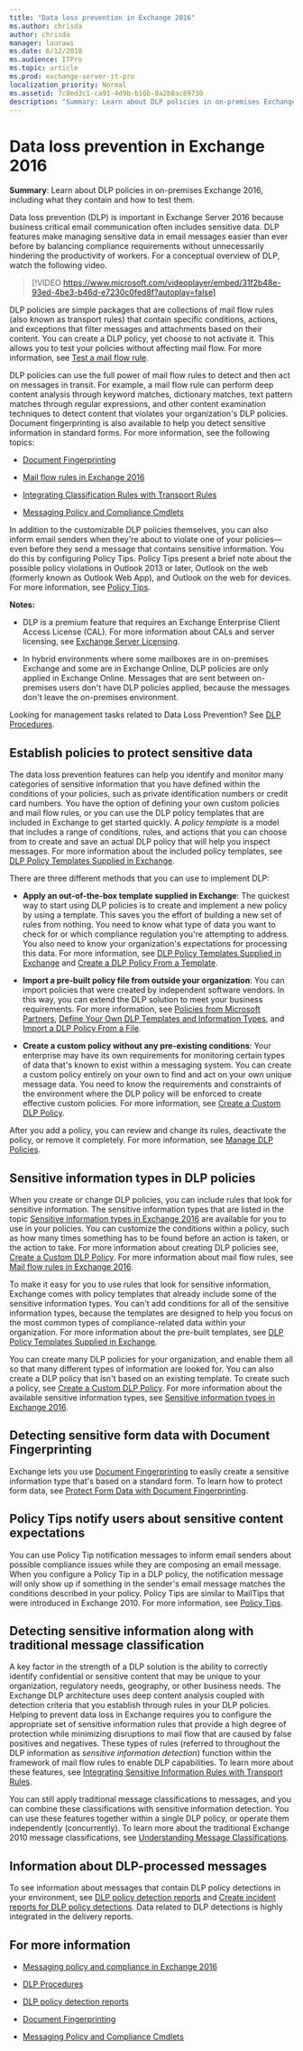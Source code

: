 ```yaml
---
title: "Data loss prevention in Exchange 2016"
ms.author: chrisda
author: chrisda
manager: laurawi
ms.date: 6/12/2018
ms.audience: ITPro
ms.topic: article
ms.prod: exchange-server-it-pro
localization_priority: Normal
ms.assetid: 7c8ed3c1-ca91-4d9b-b16b-0a2b8ac89730
description: "Summary: Learn about DLP policies in on-premises Exchange 2016, including what they contain and how to test them."
---
```


# Data loss prevention in Exchange 2016

 **Summary**: Learn about DLP policies in on-premises Exchange 2016, including what they contain and how to test them.
  
Data loss prevention (DLP) is important in Exchange Server 2016 because business critical email communication often includes sensitive data. DLP features make managing sensitive data in email messages easier than ever before by balancing compliance requirements without unnecessarily hindering the productivity of workers. For a conceptual overview of DLP, watch the following video.
  
> [!VIDEO https://www.microsoft.com/videoplayer/embed/31f2b48e-93ed-4be3-b46d-e7230c0fed8f?autoplay=false]
  
DLP policies are simple packages that are collections of mail flow rules (also known as transport rules) that contain specific conditions, actions, and exceptions that filter messages and attachments based on their content. You can create a DLP policy, yet choose to not activate it. This allows you to test your policies without affecting mail flow. For more information, see [Test a mail flow rule](http://technet.microsoft.com/library/3d949e2a-8ba4-4261-8cfb-736fd2446ea1.aspx).
  
 DLP policies can use the full power of mail flow rules to detect and then act on messages in transit. For example, a mail flow rule can perform deep content analysis through keyword matches, dictionary matches, text pattern matches through regular expressions, and other content examination techniques to detect content that violates your organization's DLP policies. Document fingerprinting is also available to help you detect sensitive information in standard forms. For more information, see the following topics: 
  
- [Document Fingerprinting](http://technet.microsoft.com/library/1e0c579c-26e0-462a-a1b0-d7506dfe05fa.aspx)
    
- [Mail flow rules in Exchange 2016](../../policy-and-compliance/mail-flow-rules/mail-flow-rules.md)
    
- [Integrating Classification Rules with Transport Rules](http://technet.microsoft.com/library/feb014a7-89dd-4f2d-a06d-52806ce435d4.aspx)
    
- [Messaging Policy and Compliance Cmdlets](http://technet.microsoft.com/library/78ed4e33-f031-40fe-b632-9b15e3234e77.aspx)
    
In addition to the customizable DLP policies themselves, you can also inform email senders when they're about to violate one of your policies—even before they send a message that contains sensitive information. You do this by configuring Policy Tips. Policy Tips present a brief note about the possible policy violations in Outlook 2013 or later, Outlook on the web (formerly known as Outlook Web App), and Outlook on the web for devices. For more information, see [Policy Tips](http://technet.microsoft.com/library/4266b83c-dd8a-4b3d-99ff-402e68fc810c.aspx).
  
 **Notes:**
  
- DLP is a premium feature that requires an Exchange Enterprise Client Access License (CAL). For more information about CALs and server licensing, see [Exchange Server Licensing](https://go.microsoft.com/fwlink/p/?linkid=237292).
    
- In hybrid environments where some mailboxes are in on-premises Exchange and some are in Exchange Online, DLP policies are only applied in Exchange Online. Messages that are sent between on-premises users don't have DLP policies applied, because the messages don't leave the on-premises environment.
    
Looking for management tasks related to Data Loss Prevention? See [DLP Procedures](http://technet.microsoft.com/library/e2f575aa-552e-4dcc-8d7b-1ffd697d67df.aspx).
  
## Establish policies to protect sensitive data
<a name="dlp_establish"> </a>

The data loss prevention features can help you identify and monitor many categories of sensitive information that you have defined within the conditions of your policies, such as private identification numbers or credit card numbers. You have the option of defining your own custom policies and mail flow rules, or you can use the DLP policy templates that are included in Exchange to get started quickly. A *policy template* is a model that includes a range of conditions, rules, and actions that you can choose from to create and save an actual DLP policy that will help you inspect messages. For more information about the included policy templates, see [DLP Policy Templates Supplied in Exchange](http://technet.microsoft.com/library/7e1917ab-1920-4a52-97d1-7dfe2add6198.aspx).
  
There are three different methods that you can use to implement DLP:
  
- **Apply an out-of-the-box template supplied in Exchange**: The quickest way to start using DLP policies is to create and implement a new policy by using a template. This saves you the effort of building a new set of rules from nothing. You need to know what type of data you want to check for or which compliance regulation you're attempting to address. You also need to know your organization's expectations for processing this data. For more information, see [DLP Policy Templates Supplied in Exchange](http://technet.microsoft.com/library/7e1917ab-1920-4a52-97d1-7dfe2add6198.aspx) and [Create a DLP Policy From a Template](http://technet.microsoft.com/library/4432ef8b-6108-48d3-b2af-43ef5b40d2bc.aspx).
    
- **Import a pre-built policy file from outside your organization**: You can import policies that were created by independent software vendors. In this way, you can extend the DLP solution to meet your business requirements. For more information, see [Policies from Microsoft Partners](http://technet.microsoft.com/library/0f95336e-b3ef-4041-9604-adf7b0b335fe.aspx), [Define Your Own DLP Templates and Information Types](http://technet.microsoft.com/library/f4622dba-3347-4758-b4a2-f01b043c908c.aspx), and [Import a DLP Policy From a File](http://technet.microsoft.com/library/83f49dbd-f9b1-498e-b548-1529c5e1ccdb.aspx).
    
- **Create a custom policy without any pre-existing conditions**: Your enterprise may have its own requirements for monitoring certain types of data that's known to exist within a messaging system. You can create a custom policy entirely on your own to find and act on your own unique message data. You need to know the requirements and constraints of the environment where the DLP policy will be enforced to create effective custom policies. For more information, see [Create a Custom DLP Policy](http://technet.microsoft.com/library/b3299a39-9663-41e4-b76e-9d2f7879d486.aspx).
    
After you add a policy, you can review and change its rules, deactivate the policy, or remove it completely. For more information, see [Manage DLP Policies](http://technet.microsoft.com/library/ba81fabd-7f7f-4ef7-968f-ce851ada9d70.aspx).
  
## Sensitive information types in DLP policies
<a name="dlp_senstypes"> </a>

When you create or change DLP policies, you can include rules that look for sensitive information. The sensitive information types that are listed in the topic [Sensitive information types in Exchange 2016](sensitive-information-types.md) are available for you to use in your policies. You can customize the conditions within a policy, such as how many times something has to be found before an action is taken, or the action to take. For more information about creating DLP policies see, [Create a Custom DLP Policy](http://technet.microsoft.com/library/b3299a39-9663-41e4-b76e-9d2f7879d486.aspx). For more information about mail flow rules, see [Mail flow rules in Exchange 2016](../../policy-and-compliance/mail-flow-rules/mail-flow-rules.md).
  
To make it easy for you to use rules that look for sensitive information, Exchange comes with policy templates that already include some of the sensitive information types. You can't add conditions for all of the sensitive information types, because the templates are designed to help you focus on the most common types of compliance-related data within your organization. For more information about the pre-built templates, see [DLP Policy Templates Supplied in Exchange](http://technet.microsoft.com/library/7e1917ab-1920-4a52-97d1-7dfe2add6198.aspx).
  
 You can create many DLP policies for your organization, and enable them all so that many different types of information are looked for. You can also create a DLP policy that isn't based on an existing template. To create such a policy, see [Create a Custom DLP Policy](http://technet.microsoft.com/library/b3299a39-9663-41e4-b76e-9d2f7879d486.aspx). For more information about the available sensitive information types, see [Sensitive information types in Exchange 2016](sensitive-information-types.md).
  
## Detecting sensitive form data with Document Fingerprinting
<a name="dlp_fingerprinting"> </a>

Exchange lets you use [Document Fingerprinting](http://technet.microsoft.com/library/1e0c579c-26e0-462a-a1b0-d7506dfe05fa.aspx) to easily create a sensitive information type that's based on a standard form. To learn how to protect form data, see [Protect Form Data with Document Fingerprinting](http://technet.microsoft.com/library/110c839b-7693-42f6-aa5d-58ce64f4c357.aspx).
  
## Policy Tips notify users about sensitive content expectations
<a name="dlp_tips"> </a>

You can use Policy Tip notification messages to inform email senders about possible compliance issues while they are composing an email message. When you configure a Policy Tip in a DLP policy, the notification message will only show up if something in the sender's email message matches the conditions described in your policy. Policy Tips are similar to MailTips that were introduced in Exchange 2010. For more information, see [Policy Tips](http://technet.microsoft.com/library/4266b83c-dd8a-4b3d-99ff-402e68fc810c.aspx).
  
## Detecting sensitive information along with traditional message classification
<a name="dlp_detectingsens"> </a>

A key factor in the strength of a DLP solution is the ability to correctly identify confidential or sensitive content that may be unique to your organization, regulatory needs, geography, or other business needs. The Exchange DLP architecture uses deep content analysis coupled with detection criteria that you establish through rules in your DLP policies. Helping to prevent data loss in Exchange requires you to configure the appropriate set of sensitive information rules that provide a high degree of protection while minimizing disruptions to mail flow that are caused by false positives and negatives. These types of rules (referred to throughout the DLP information as *sensitive information detection*) function within the framework of mail flow rules to enable DLP capabilities. To learn more about these features, see [Integrating Sensitive Information Rules with Transport Rules](http://technet.microsoft.com/library/feb014a7-89dd-4f2d-a06d-52806ce435d4.aspx).
  
You can still apply traditional message classifications to messages, and you can combine these classifications with sensitive information detection. You can use these features together within a single DLP policy, or operate them independently (concurrently). To learn more about the traditional Exchange 2010 message classifications, see [Understanding Message Classifications](https://go.microsoft.com/fwlink/p/?LinkId=266612).
  
## Information about DLP-processed messages
<a name="dlp_information"> </a>

To see information about messages that contain DLP policy detections in your environment, see [DLP policy detection reports](http://technet.microsoft.com/library/5c3f1cf6-d8c7-4d83-bb24-641ea9d50cbc.aspx) and [Create incident reports for DLP policy detections](http://technet.microsoft.com/library/8e807f94-384c-43f5-be6f-06c5587175a0.aspx). Data related to DLP detections is highly integrated in the delivery reports.
  
## For more information
<a name="dlp_moreinfo"> </a>

- [Messaging policy and compliance in Exchange 2016](../../policy-and-compliance/policy-and-compliance.md)
    
- [DLP Procedures](http://technet.microsoft.com/library/e2f575aa-552e-4dcc-8d7b-1ffd697d67df.aspx)
    
- [DLP policy detection reports](http://technet.microsoft.com/library/5c3f1cf6-d8c7-4d83-bb24-641ea9d50cbc.aspx)
    
- [Document Fingerprinting](http://technet.microsoft.com/library/1e0c579c-26e0-462a-a1b0-d7506dfe05fa.aspx)
    
- [Messaging Policy and Compliance Cmdlets](http://technet.microsoft.com/library/78ed4e33-f031-40fe-b632-9b15e3234e77.aspx)
    

